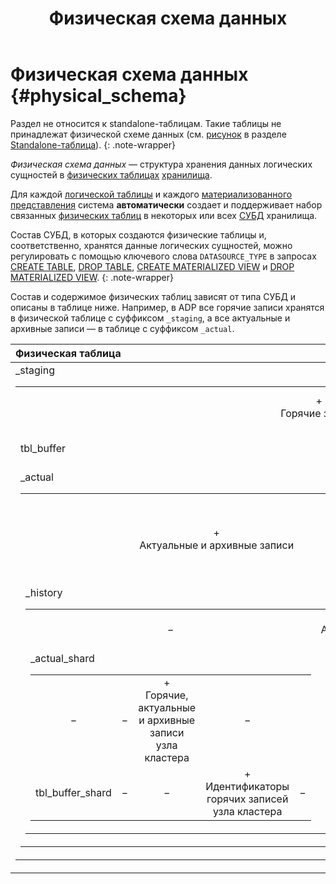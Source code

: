 ﻿---
layout: default
title: Физическая схема данных
nav_order: 10
parent: Основные понятия
grand_parent: Обзор понятий, компонентов и связей
has_children: false
has_toc: false
---

# Физическая схема данных {#physical_schema}

Раздел не относится к standalone-таблицам. Такие таблицы не принадлежат
физической схеме данных (см. [рисунок](../standalone_table/standalone_table.md#img_standalone_table) в разделе
[Standalone-таблица](../standalone_table/standalone_table.md)).
{: .note-wrapper}

_Физическая схема данных_ — структура хранения данных логических сущностей в 
[физических таблицах](../physical_table/physical_table.md) [хранилища](../data_storage/data_storage.md).

Для каждой [логической таблицы](../logical_table/logical_table.md) и каждого 
[материализованного представления](../materialized_view/materialized_view.md) система 
**автоматически** создает и поддерживает набор связанных [физических таблиц](../physical_table/physical_table.md) 
в некоторых или всех [СУБД](../../../introduction/supported_DBMS/supported_DBMS.md) хранилища. 

Состав СУБД, в которых создаются физические таблицы и, соответственно, хранятся данные логических сущностей, 
можно регулировать с помощью ключевого слова `DATASOURCE_TYPE` в запросах 
[CREATE TABLE](../../../reference/sql_plus_requests/CREATE_TABLE/CREATE_TABLE.md),
[DROP TABLE](../../../reference/sql_plus_requests/DROP_TABLE/DROP_TABLE.md),
[CREATE MATERIALIZED VIEW](../../../reference/sql_plus_requests/CREATE_MATERIALIZED_VIEW/CREATE_MATERIALIZED_VIEW.md) и 
[DROP MATERIALIZED VIEW](../../../reference/sql_plus_requests/DROP_MATERIALIZED_VIEW/DROP_MATERIALIZED_VIEW.md).
{: .note-wrapper}

Состав и содержимое физических таблиц зависят от типа СУБД и описаны в таблице ниже. Например, в ADP все горячие 
записи хранятся в физической таблице с суффиксом `_staging`, а все актуальные 
и архивные записи — в таблице с суффиксом `_actual`.

| Физическая таблица | ADB | ADG | ADQM | ADP
|:-|:-:|:-:|:-:|:-:
| <table>_staging | +<br>Горячие записи | +<br>Горячие записи | − | +<br>Горячие записи
| tbl_buffer | − | − | +<br>Идентификаторы горячих записей | −
| <table>_actual | +<br>Актуальные и архивные записи | +<br>Актуальные записи | +<br>Горячие, актуальные и архивные записи **всех** узлов кластера | +<br>Актуальные и архивные записи
| <table>_history | − | +<br>Архивные записи | − | −
| <table>_actual_shard | − | − | +<br>Горячие, актуальные и архивные записи узла кластера | −
| tbl_buffer_shard | − | − | +<br>Идентификаторы горячих записей узла кластера | −